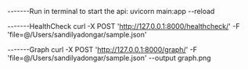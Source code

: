 -------Run in terminal to start the api:
uvicorn main:app --reload

-------HealthCheck
curl -X POST 'http://127.0.0.1:8000/healthcheck/' -F 'file=@/Users/sandilyadongar/sample.json'

-------Graph
curl -X POST 'http://127.0.0.1:8000/graph/' -F 'file=@/Users/sandilyadongar/sample.json' --output graph.png
